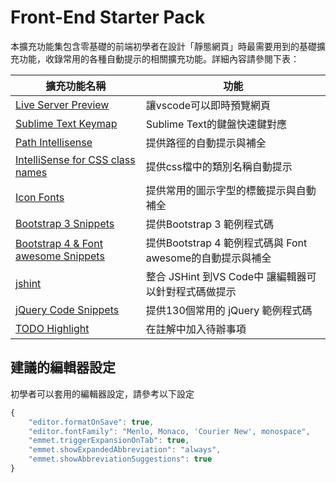 # Front-End Starter Pack
本擴充功能集包含零基礎的前端初學者在設計「靜態網頁」時最需要用到的基礎擴充功能，收錄常用的各種自動提示的相關擴充功能。詳細內容請參閱下表：


|擴充功能名稱|功能| 
|---|---|
|[Live Server Preview](https://marketplace.visualstudio.com/items?itemName=negokaz.live-server-preview)|讓vscode可以即時預覽網頁|
|[Sublime Text Keymap](https://marketplace.visualstudio.com/items?itemName=ms-vscode.sublime-keybindings)|Sublime Text的鍵盤快速鍵對應|
|[Path Intellisense](https://marketplace.visualstudio.com/items?itemName=christian-kohler.path-intellisense)|提供路徑的自動提示與補全|
|[IntelliSense for CSS class names](https://marketplace.visualstudio.com/items?itemName=Zignd.html-css-class-completion)|提供css檔中的類別名稱自動提示|
|[Icon Fonts](https://marketplace.visualstudio.com/items?itemName=idleberg.icon-fonts)|提供常用的圖示字型的標籤提示與自動補全|
|[Bootstrap 3 Snippets](https://marketplace.visualstudio.com/items?itemName=wcwhitehead.bootstrap-3-snippets)|提供Bootstrap 3 範例程式碼|
|[Bootstrap 4 & Font awesome Snippets](https://marketplace.visualstudio.com/items?itemName=thekalinga.bootstrap4-vscode)|提供Bootstrap 4 範例程式碼與 Font awesome的自動提示與補全|
|[jshint](https://marketplace.visualstudio.com/items?itemName=dbaeumer.jshint)|整合 JSHint 到VS Code中 讓編輯器可以針對程式碼做提示|
|[jQuery Code Snippets](https://marketplace.visualstudio.com/items?itemName=donjayamanne.jquerysnippets)|提供130個常用的 jQuery 範例程式碼|
|[TODO Highlight](https://marketplace.visualstudio.com/items?itemName=wayou.vscode-todo-highlight)|在註解中加入待辦事項|

## 建議的編輯器設定
初學者可以套用的編輯器設定，請參考以下設定
```javascript
{
    "editor.formatOnSave": true,
    "editor.fontFamily": "Menlo, Monaco, 'Courier New', monospace",
    "emmet.triggerExpansionOnTab": true,
    "emmet.showExpandedAbbreviation": "always",
    "emmet.showAbbreviationSuggestions": true
}
```